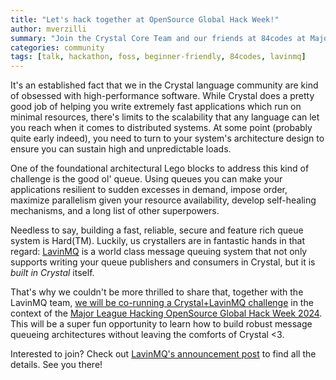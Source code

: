 ```yaml
---
title: "Let's hack together at OpenSource Global Hack Week!"
author: mverzilli
summary: "Join the Crystal Core Team and our friends at 84codes at Major League Hacking OpenSource Global Hack Week 2024, starting on October 4th."
categories: community
tags: [talk, hackathon, foss, beginner-friendly, 84codes, lavinmq]
---
```


It's an established fact that we in the Crystal language community are kind of obsessed with high-performance software.
While Crystal does a pretty good job of helping you write extremely fast applications which run on minimal resources,
there's limits to the scalability that any language can let you reach when it comes to distributed systems.
At some point (probably quite early indeed), you need to turn to your system's architecture design to ensure you can
sustain high and unpredictable loads.

One of the foundational architectural Lego blocks to address this kind of challenge is the good ol' queue. Using queues you can
make your applications resilient to sudden excesses in demand, impose order, maximize parallelism given your resource availability,
develop self-healing mechanisms, and a long list of other superpowers.

Needless to say, building a fast, reliable, secure and feature rich queue system is Hard(TM). Luckily, us crystallers are in fantastic
hands in that regard: [LavinMQ](https://lavinmq.com/) is a world class message queuing system that not only supports writing your queue publishers and consumers
in Crystal, but it is *built in Crystal* itself.

That's why we couldn't be more thrilled to share that, together with the LavinMQ team, [we will be co-running a Crystal+LavinMQ challenge](https://lavinmq.com/blog/lavinmq-crystal-hackathon)
in the context of the [Major League Hacking OpenSource Global Hack Week 2024](https://events.mlh.io/events/11512). This will be a super fun opportunity to learn how to
build robust message queueing architectures without leaving the comforts of Crystal <3. 

Interested to join? Check out [LavinMQ's announcement post](https://lavinmq.com/blog/lavinmq-crystal-hackathon) to find all the details. See you there!

